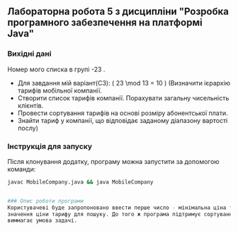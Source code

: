 ## Лабораторна робота 5 з дисципліни "Розробка програмного забезпечення на платформі Java"

### Вихідні дані
Номер мого списка в групі -23 .

- Для завдання мій варіант(С3): \( 23 \mod 13 = 10 \) (Визначити ієрархію тарифів мобільної компанії. 
- Створити список тарифів компанії. Порахувати загальну чисельність клієнтів. 
- Провести сортування тарифів на основі розміру абонентської плати. 
- Знайти тариф у компанії, що відповідає заданому діапазону вартості послу)


### Інструкція для запуску
Після клонування додатку, програму можна запустити за допомогою команди:

```bash
javac MobileCompany.java && java MobileCompany


### Опис роботи програми
Користувачеві буде запропоновано ввести перше число - мінімальна ціна тарифу для пошуку. Друге число - максимальне
значення ціни тарифу для пошуку. До того ж програма підтримує сортування тарифів на основі розміру абонентської плати як
виммагає умова задачі.